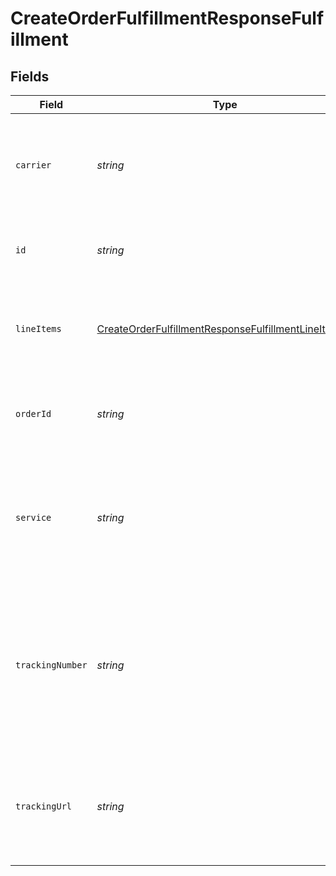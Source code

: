 # CreateOrderFulfillmentResponseFulfillment


## Fields

| Field                                                                                                                             | Type                                                                                                                              | Required                                                                                                                          | Description                                                                                                                       |
| --------------------------------------------------------------------------------------------------------------------------------- | --------------------------------------------------------------------------------------------------------------------------------- | --------------------------------------------------------------------------------------------------------------------------------- | --------------------------------------------------------------------------------------------------------------------------------- |
| `carrier`                                                                                                                         | *string*                                                                                                                          | :heavy_check_mark:                                                                                                                | The carrier of the fulfillment, ex "USPS", "Fedex", "UPS", "Canada Post", etc.                                                    |
| `id`                                                                                                                              | *string*                                                                                                                          | :heavy_check_mark:                                                                                                                | The Rutter generated unique ID of the fulfillment.                                                                                |
| `lineItems`                                                                                                                       | [CreateOrderFulfillmentResponseFulfillmentLineItems](../../models/shared/createorderfulfillmentresponsefulfillmentlineitems.md)[] | :heavy_check_mark:                                                                                                                | The linked [Variants](/rest/version/variants) and quantities associated with this fulfillment.                                    |
| `orderId`                                                                                                                         | *string*                                                                                                                          | :heavy_check_mark:                                                                                                                | The Rutter ID of the [Order](/rest/version/orders) linked to the fulfillment.                                                     |
| `service`                                                                                                                         | *string*                                                                                                                          | :heavy_check_mark:                                                                                                                | The carrier shipping service of the fulfillment, ex "Priority Mail", "2 Day Delivery", etc.                                       |
| `trackingNumber`                                                                                                                  | *string*                                                                                                                          | :heavy_check_mark:                                                                                                                | The tracking number of the fulfillment. Buyers can track tracking info using this number at the carrier's website.                |
| `trackingUrl`                                                                                                                     | *string*                                                                                                                          | :heavy_check_mark:                                                                                                                | The tracking URL of the fulfillment. Buyers can open this URL to look up tracking information.                                    |
